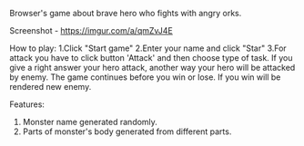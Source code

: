 Browser's game about brave hero who fights with angry orks.

Screenshot - https://imgur.com/a/qmZvJ4E

How to play: 
1.Click "Start game"
2.Enter your name and click "Star"
3.For attack you have to click button 'Attack' and then choose type of task. If you give a right answer your hero attack, another way your hero will be attacked by enemy. The game continues before you win or lose. If you win will be rendered new enemy.

Features: 
1. Monster name generated randomly. 
2. Parts of monster's body generated from different parts.

